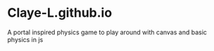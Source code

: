 # Claye-L.github.io

A portal inspired physics game to play around with canvas and basic physics in js